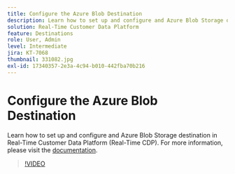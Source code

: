 ```yaml
---
title: Configure the Azure Blob Destination
description: Learn how to set up and configure and Azure Blob Storage destination in Real-Time Customer Data Platform (Real-Time CDP).
solution: Real-Time Customer Data Platform
feature: Destinations 
role: User, Admin
level: Intermediate
jira: KT-7068
thumbnail: 331082.jpg
exl-id: 17340357-2e3a-4c94-b010-442fba70b216
---
```

# Configure the Azure Blob Destination

Learn how to set up and configure and Azure Blob Storage destination in Real-Time Customer Data Platform (Real-Time CDP). For more information, please visit the [documentation](https://experienceleague.adobe.com/docs/experience-platform/destinations/catalog/cloud-storage/azure-blob.html).

>[!VIDEO](https://video.tv.adobe.com/v/331082/?learn=on&enablevpops)

